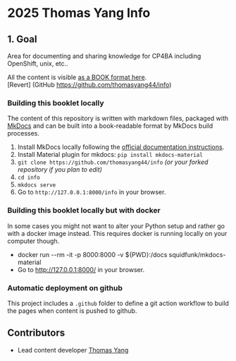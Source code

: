 # 2025 Thomas Yang Info

## 1. Goal
Area for documenting and sharing knowledge for CP4BA including OpenShift, unix, etc..


All the content is visible [as a BOOK format here](https://thomasyang44.github.io/info/).  
[Revert] (GitHub https://github.com/thomasyang44/info)

### Building this booklet locally

The content of this repository is written with markdown files, packaged with [MkDocs](https://www.mkdocs.org/) and can be built into a book-readable format by MkDocs build processes.

1. Install MkDocs locally following the [official documentation instructions](https://www.mkdocs.org/#installation).
1. Install Material plugin for mkdocs:  `pip install mkdocs-material`
2. `git clone https://github.com/thomasyang44/info` _(or your forked repository if you plan to edit)_
3. `cd info`
4. `mkdocs serve`
5. Go to `http://127.0.0.1:8000/info` in your browser.

### Building this booklet locally but with docker

In some cases you might not want to alter your Python setup and rather go with a docker image instead. This requires docker is running locally on your computer though.

* docker run --rm -it -p 8000:8000 -v ${PWD}:/docs squidfunk/mkdocs-material
* Go to http://127.0.0.1:8000/ in your browser.


### Automatic deployment on github

This project includes a `.github` folder to define a git action workflow to build the pages when content is pushed to github.

## Contributors
* Lead content developer [Thomas Yang](https://www.linkedin.com/in/thomasyang44/)
